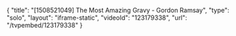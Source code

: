 {
    "title": "[1508521049] The Most Amazing Gravy - Gordon Ramsay",
    "type": "solo",
    "layout": "iframe-static",
    "videoId": "123179338",
    "url": "\/tvpembed\/123179338"
}